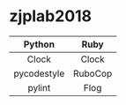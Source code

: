 # zjplab2018


| Python          | Ruby            |   
| :-------------: | :-------------: |
| Clock           | Clock           |
| pycodestyle     | RuboCop         |
| pylint          | Flog            |
